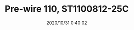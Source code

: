 ﻿---
layout: post 
title: Pre-wire 110, ST1100812-25C
tags: 
categories: wire-harness
overview: 
series: FASTON
part_number: 7-ST1100812-25C
thumb_img: static/202010/457-thumb-20201031084031.jpg
small_img: static/202010/457-20201031084031.jpg
date: 2020/10/31 0:40:02
---



